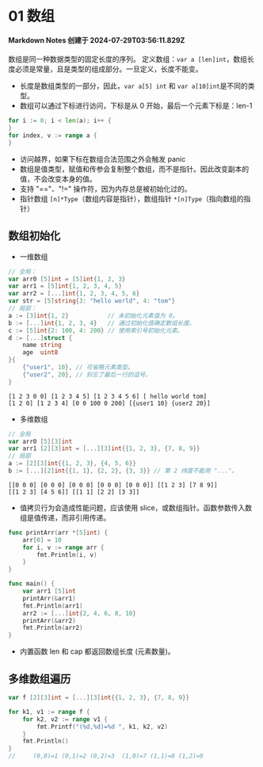 # 01 数组

#### Markdown Notes 创建于 2024-07-29T03:56:11.829Z

数组是同一种数据类型的固定长度的序列。
定义数组：`var a [len]int`，数组长度必须是常量，且是类型的组成部分。一旦定义，长度不能变。

-   长度是数组类型的一部分，因此，`var a[5] int` 和 `var a[10]int`是不同的类型。
-   数组可以通过下标进行访问，下标是从 0 开始，最后一个元素下标是：len-1

```go
for i := 0; i < len(a); i++ {
}
for index, v := range a {
}
```

-   访问越界，如果下标在数组合法范围之外会触发 panic
-   数组是值类型，赋值和传参会复制整个数组，而不是指针。因此改变副本的值，不会改变本身的值。
-   支持 "=="、"!=" 操作符，因为内存总是被初始化过的。
-   指针数组 `[n]*Type`（数组内容是指针），数组指针 `*[n]Type`（指向数组的指针）

## 数组初始化

-   一维数组

```go
// 全局：
var arr0 [5]int = [5]int{1, 2, 3}
var arr1 = [5]int{1, 2, 3, 4, 5}
var arr2 = [...]int{1, 2, 3, 4, 5, 6}
var str = [5]string{3: "hello world", 4: "tom"}
// 局部：
a := [3]int{1, 2}           // 未初始化元素值为 0。
b := [...]int{1, 2, 3, 4}   // 通过初始化值确定数组长度。
c := [5]int{2: 100, 4: 200} // 使用索引号初始化元素。
d := [...]struct {
    name string
    age  uint8
}{
    {"user1", 10}, // 可省略元素类型。
    {"user2", 20}, // 别忘了最后一行的逗号。
}
```

```
[1 2 3 0 0] [1 2 3 4 5] [1 2 3 4 5 6] [ hello world tom]
[1 2 0] [1 2 3 4] [0 0 100 0 200] [{user1 10} {user2 20}]
```

-   多维数组

```go
// 全局
var arr0 [5][3]int
var arr1 [2][3]int = [...][3]int{{1, 2, 3}, {7, 8, 9}}
// 局部
a := [2][3]int{{1, 2, 3}, {4, 5, 6}}
b := [...][2]int{{1, 1}, {2, 2}, {3, 3}} // 第 2 纬度不能用 "..."。
```

```
[[0 0 0] [0 0 0] [0 0 0] [0 0 0] [0 0 0]] [[1 2 3] [7 8 9]]
[[1 2 3] [4 5 6]] [[1 1] [2 2] [3 3]]

```

-   值拷贝行为会造成性能问题，应该使用 slice，或数组指针。函数参数传入数组是值传递，而非引用传递。

```go
func printArr(arr *[5]int) {
    arr[0] = 10
    for i, v := range arr {
        fmt.Println(i, v)
    }
}

func main() {
    var arr1 [5]int
    printArr(&arr1)
    fmt.Println(arr1)
    arr2 := [...]int{2, 4, 6, 8, 10}
    printArr(&arr2)
    fmt.Println(arr2)
}
```

-   内置函数 len 和 cap 都返回数组长度 (元素数量)。

## 多维数组遍历

```go
var f [2][3]int = [...][3]int{{1, 2, 3}, {7, 8, 9}}

for k1, v1 := range f {
    for k2, v2 := range v1 {
        fmt.Printf("(%d,%d)=%d ", k1, k2, v2)
    }
    fmt.Println()
}
//     (0,0)=1 (0,1)=2 (0,2)=3  (1,0)=7 (1,1)=8 (1,2)=9
```
